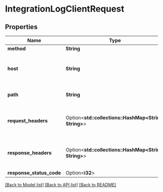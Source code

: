 # IntegrationLogClientRequest

## Properties

Name | Type | Description | Notes
------------ | ------------- | ------------- | -------------
**method** | **String** |  | 
**host** | **String** | HTTP request host from host header. | 
**path** | **String** | HTTP request path. | 
**request_headers** | Option<**std::collections::HashMap<String, String>**> | HTTP request headers as key-value pairs. | [optional]
**response_headers** | Option<**std::collections::HashMap<String, String>**> | HTTP response headers as key-value pairs. | [optional]
**response_status_code** | Option<**i32**> |  | [optional]

[[Back to Model list]](../README.md#documentation-for-models) [[Back to API list]](../README.md#documentation-for-api-endpoints) [[Back to README]](../README.md)


